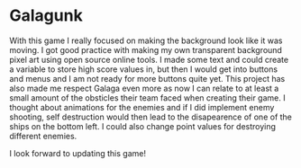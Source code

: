 # Galagunk

With this game I really focused on making the background look like it was moving. I got good practice with making my own transparent background pixel art using open source online tools. I made some text and could create a  variable to store high score values in, but then I would get into buttons and menus and I am not ready for more buttons quite yet. This project has also made me respect Galaga even more as now I can relate to at least a small amount of the obsticles their team faced when creating their game. I thought about animations for the enemies and if I did implement enemy shooting, self destruction would then lead to the disapearence of one of the ships on the bottom left. I could also change point values for destroying different enemies. 

I look forward to updating this game!